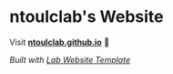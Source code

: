 
# ntoulclab's Website

Visit **[ntoulclab.github.io](https://ntoulclab.github.io)** 🚀

_Built with [Lab Website Template](https://greene-lab.gitbook.io/lab-website-template-docs)_

